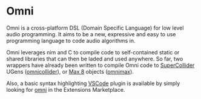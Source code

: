 # Omni

Omni is a cross-platform DSL (Domain Specific Language) for low level audio programming. 
It aims to be a new, expressive and easy to use programming language to code audio algorithms in.

Omni leverages nim and C to  compile code to self-contained static or shared libraries that can then be laded and used anywhere. So far, two wrappers have already been written to compile Omni code to [SuperCollider]() UGens ([omnicollider]()), or [Max 8]() objects ([omnimax]()).

Also, a basic syntax highlighting [VSCode](https://code.visualstudio.com/) plugin is available by simply looking for [omni](https://github.com/vitreo12/vscode-omni) in the Extensions Marketplace.